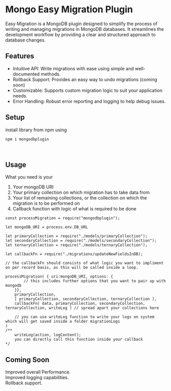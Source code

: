 # Mongo Easy Migration Plugin

Easy Migration is a MongoDB plugin designed to simplify the process of writing and managing migrations in MongoDB databases. It streamlines the development workflow by providing a clear and structured approach to database changes.
<br/>

## Features
<ul>
<li>Intuitive API: Write migrations with ease using simple and well-documented methods.</li>
<li>Rollback Support: Provides an easy way to undo migrations (coming soon) </li>
<li>Customizable: Supports custom migration logic to suit your application needs.</li>
<li>Error Handling: Robust error reporting and logging to help debug issues.</li>
</ul>

## Setup

install library from npm using
```
npm i mongodbplugin
```
<br/>

## Usage

What you need is your <br/>
<ol>
    <li>Your mongoDB URI</li>
    <li>Your primary collection on which migration has to take data from</li>
    <li>Your list of remaining collections, or the collection on which the migration is to be performed on</li>
    <li>Callback function with logic of what is required to be done</li>
</ol>

```
const processMigration = require("mongodbplugin");

let mongoDB_URI = process.env.DB_URL

let primaryCollection = require("./models/primaryCollection");
let secondaryCollection = require("./models/secondaryCollection");
let ternaryCollection = require("./models/ternaryCollection");

let callbackFn = require("./migrations/updateNewFieldsInDB);

// the callbackFn should consists of what logic you want to impliment on per record basis, as this will be called inside a loop.

processMigration( { uri:mongoDB_URI, options: {
        // this includes further options that you want to pair up with mongodb
    }},
    primaryCollection,
    [ primaryCollection, secondaryCollection, ternaryCollection ],
    callbackFn( data, primaryCollection, secondaryCollection, ternaryCollection, writeLog ) // spread apart your collections here

    // you can use writeLog function to write your logs on system which will get saved inside a folder migrationLogs
)
/**
    writeLog(action, logContent);
    you can directly call this function inside your callback
*/

```

## Coming Soon

Improved overall Performance.<br/>
Improved logging capabilities.<br/>
Rollback support.<br/>


